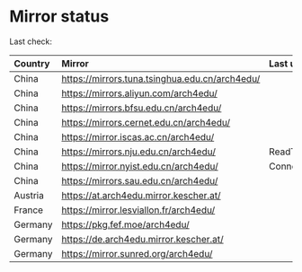<script src="./time.js"></script>
# Mirror status
Last check: <script type="text/javascript">localize(1720838126.860789);</script>

|Country|Mirror|Last update|
|:------|:-----|:----------|
|China|https://mirrors.tuna.tsinghua.edu.cn/arch4edu/|<script type="text/javascript">localize(1720809613);</script>|
|China|https://mirrors.aliyun.com/arch4edu/|<script type="text/javascript">localize(1720809613);</script>|
|China|https://mirrors.bfsu.edu.cn/arch4edu/|<script type="text/javascript">localize(1720809613);</script>|
|China|https://mirrors.cernet.edu.cn/arch4edu/|<script type="text/javascript">localize(1720809613);</script>|
|China|https://mirror.iscas.ac.cn/arch4edu/|<script type="text/javascript">localize(1720809613);</script>|
|China|https://mirrors.nju.edu.cn/arch4edu/|ReadTimeout|
|China|https://mirror.nyist.edu.cn/arch4edu/|ConnectionError|
|China|https://mirrors.sau.edu.cn/arch4edu/|<script type="text/javascript">localize(1720809613);</script>|
|Austria|https://at.arch4edu.mirror.kescher.at/|<script type="text/javascript">localize(1720809613);</script>|
|France|https://mirror.lesviallon.fr/arch4edu/|<script type="text/javascript">localize(1720809613);</script>|
|Germany|https://pkg.fef.moe/arch4edu/|<script type="text/javascript">localize(1720809613);</script>|
|Germany|https://de.arch4edu.mirror.kescher.at/|<script type="text/javascript">localize(1720809613);</script>|
|Germany|https://mirror.sunred.org/arch4edu/|<script type="text/javascript">localize(1720809613);</script>|

<script src="./tablefilter/tablefilter.js"></script>
<script src="./table.js"></script>